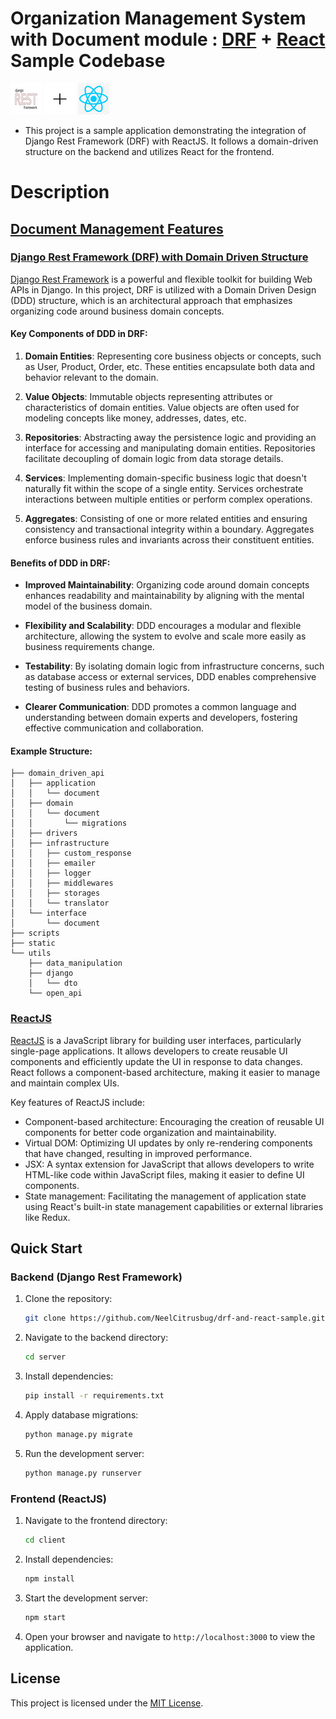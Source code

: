 # Organization Management System with Document module : [DRF](./server/README.md) + [React](./client/README.md) Sample Codebase
![DRF](./media/rsz_1download_1.png) ![+](./media/plus.png) ![React](./media/react.png)
- This project is a sample application demonstrating the integration of Django Rest Framework (DRF) with ReactJS. It follows a domain-driven structure on the backend and utilizes React for the frontend.

# Description

 ## [Document Management Features](./server/README.md#L68)

### [Django Rest Framework (DRF) with Domain Driven Structure](./server/README.md)

[Django Rest Framework](https://www.django-rest-framework.org/) is a powerful and flexible toolkit for building Web APIs in Django. In this project, DRF is utilized with a Domain Driven Design (DDD) structure, which is an architectural approach that emphasizes organizing code around business domain concepts.

#### Key Components of DDD in DRF:

1. **Domain Entities**: Representing core business objects or concepts, such as User, Product, Order, etc. These entities encapsulate both data and behavior relevant to the domain.

2. **Value Objects**: Immutable objects representing attributes or characteristics of domain entities. Value objects are often used for modeling concepts like money, addresses, dates, etc.

3. **Repositories**: Abstracting away the persistence logic and providing an interface for accessing and manipulating domain entities. Repositories facilitate decoupling of domain logic from data storage details.

4. **Services**: Implementing domain-specific business logic that doesn't naturally fit within the scope of a single entity. Services orchestrate interactions between multiple entities or perform complex operations.

5. **Aggregates**: Consisting of one or more related entities and ensuring consistency and transactional integrity within a boundary. Aggregates enforce business rules and invariants across their constituent entities.

#### Benefits of DDD in DRF:

- **Improved Maintainability**: Organizing code around domain concepts enhances readability and maintainability by aligning with the mental model of the business domain.

- **Flexibility and Scalability**: DDD encourages a modular and flexible architecture, allowing the system to evolve and scale more easily as business requirements change.

- **Testability**: By isolating domain logic from infrastructure concerns, such as database access or external services, DDD enables comprehensive testing of business rules and behaviors.

- **Clearer Communication**: DDD promotes a common language and understanding between domain experts and developers, fostering effective communication and collaboration.

#### Example Structure:

```
├── domain_driven_api
│   ├── application
│   │   └── document
│   ├── domain
│   │   └── document
│   │       └── migrations
│   ├── drivers
│   ├── infrastructure
│   │   ├── custom_response
│   │   ├── emailer
│   │   ├── logger
│   │   ├── middlewares
│   │   ├── storages
│   │   └── translator
│   └── interface
│       └── document
├── scripts
├── static
└── utils
    ├── data_manipulation
    ├── django
    │   └── dto
    └── open_api
```

### [ReactJS](./client/README.md)

[ReactJS](https://reactjs.org/) is a JavaScript library for building user interfaces, particularly single-page applications. It allows developers to create reusable UI components and efficiently update the UI in response to data changes. React follows a component-based architecture, making it easier to manage and maintain complex UIs.

Key features of ReactJS include:
- Component-based architecture: Encouraging the creation of reusable UI components for better code organization and maintainability.
- Virtual DOM: Optimizing UI updates by only re-rendering components that have changed, resulting in improved performance.
- JSX: A syntax extension for JavaScript that allows developers to write HTML-like code within JavaScript files, making it easier to define UI components.
- State management: Facilitating the management of application state using React's built-in state management capabilities or external libraries like Redux.

## Quick Start

### Backend (Django Rest Framework)

1. Clone the repository:
   ```bash
   git clone https://github.com/NeelCitrusbug/drf-and-react-sample.git
   ```

2. Navigate to the backend directory:
   ```bash
   cd server
   ```

3. Install dependencies:
   ```bash
   pip install -r requirements.txt
   ```

4. Apply database migrations:
   ```bash
   python manage.py migrate
   ```

5. Run the development server:
   ```bash
   python manage.py runserver
   ```

### Frontend (ReactJS)

1. Navigate to the frontend directory:
   ```bash
   cd client
   ```

2. Install dependencies:
   ```bash
   npm install
   ```

3. Start the development server:
   ```bash
   npm start
   ```

4. Open your browser and navigate to `http://localhost:3000` to view the application.

## License

This project is licensed under the [MIT License](LICENSE).
